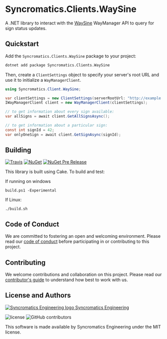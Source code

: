 # Syncromatics.Clients.WaySine

A .NET library to interact with the [WaySine](http://waysine.com/) WayManager API to query for sign
status updates.

## Quickstart

Add the `Syncromatics.Clients.WaySine` package to your project:

```bash
dotnet add package Syncromatics.Clients.WaySine
```

Then, create a `ClientSettings` object to specify your server's root URL and use it to initialize a
`WayManagerClient`.

```csharp
using Syncromatics.Client.WaySine;

var clientSettings = new ClientSettings(serverRootUrl: "http://example.com/");
IWayManagerClient client = new WayManagerClient(clientSettings);

// to get information about every sign available:
var allSigns = await client.GetAllSignsAsync();

// to get information about a particular sign:
const int signId = 42;
var onlyOneSign = await client.GetSignAsync(signId);
```

## Building

[![Travis](https://img.shields.io/travis/Syncromatics/Syncromatics.Clients.WaySine.svg)](https://travis-ci.org/Syncromatics/Syncromatics.Clients.WaySine)
[![NuGet](https://img.shields.io/nuget/v/.svg)](https://www.nuget.org/packages//)
[![NuGet Pre Release](https://img.shields.io/nuget/vpre/.svg)](https://www.nuget.org/packages//)

This library is built using Cake. To build and test:

If running on windows

```
build.ps1 -Experimental
```

If Linux:
```
./build.sh
```

## Code of Conduct

We are committed to fostering an open and welcoming environment. Please read our [code of conduct](CODE_OF_CONDUCT.md) before participating in or contributing to this project.

## Contributing

We welcome contributions and collaboration on this project. Please read our [contributor's guide](CONTRIBUTING.md) to understand how best to work with us.

## License and Authors

[![Syncromatics Engineering logo](https://en.gravatar.com/userimage/100017782/89bdc96d68ad4b23998e3cdabdeb6e13.png?size=16) Syncromatics Engineering](https://github.com/syncromatics)

![license](https://img.shields.io/github/license/Syncromatics/Syncromatics.Clients.WaySine.svg)
![GitHub contributors](https://img.shields.io/github/contributors/Syncromatics/Syncromatics.Clients.WaySine.svg)

This software is made available by Syncromatics Engineering under the MIT license.
